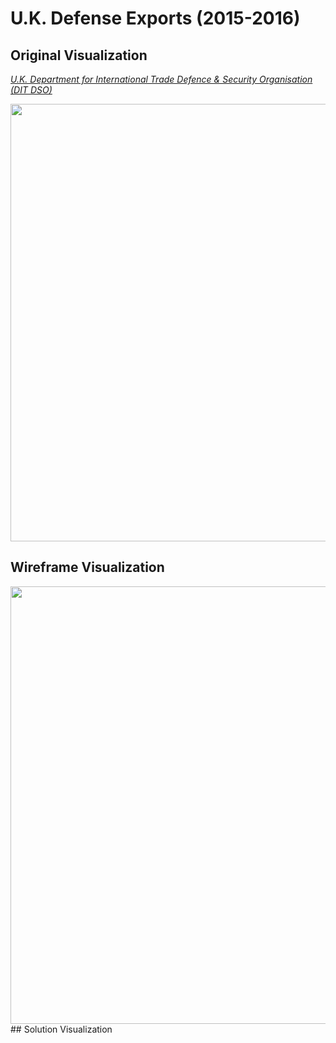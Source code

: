 # U.K. Defense Exports (2015-2016)
## Original Visualization
*[U.K. Department for International Trade Defence & Security Organisation (DIT DSO)](https://assets.publishing.service.gov.uk/government/uploads/system/uploads/attachment_data/file/631343/UK_defence_and_security_export_statistics_2016_Final_Version.pdf)*

<img src="https://user-images.githubusercontent.com/93099291/141019156-0bb9ecea-bbf9-4816-adef-0d16deebef79.png" width="700" />

## Wireframe Visualization
<img src="https://user-images.githubusercontent.com/93099291/141019343-c5e09cc9-537c-42ce-ac88-acd7cad3e922.png" width="700" />                                               
## Solution Visualization
<div class="flourish-embed flourish-chart" data-src="visualisation/7753690"><script src="https://public.flourish.studio/resources/embed.js"></script></div>
